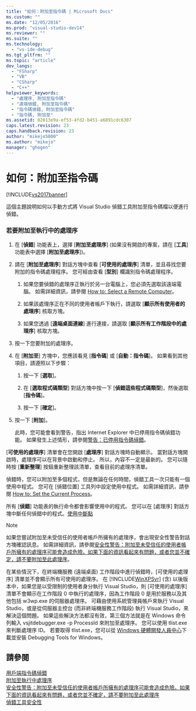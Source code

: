 ```yaml
---
title: "如何：附加至指令碼 | Microsoft Docs"
ms.custom: ""
ms.date: "12/05/2016"
ms.prod: "visual-studio-dev14"
ms.reviewer: ""
ms.suite: ""
ms.technology: 
  - "vs-ide-debug"
ms.tgt_pltfrm: ""
ms.topic: "article"
dev_langs: 
  - "FSharp"
  - "VB"
  - "CSharp"
  - "C++"
helpviewer_keywords: 
  - "處理序, 附加至指令碼"
  - "遠端偵錯, 附加至指令碼"
  - "指令碼偵錯, 附加至指令碼"
  - "指令碼, 附加至"
ms.assetid: 82013e9a-ef53-4fd2-b451-a6891cdc6307
caps.latest.revision: 23
caps.handback.revision: 23
author: "mikejo5000"
ms.author: "mikejo"
manager: "ghogen"
---
```

# 如何：附加至指令碼
[!INCLUDE[vs2017banner](../code-quality/includes/vs2017banner.md)]

這個主題說明如何以手動方式將 Visual Studio 偵錯工具附加至指令碼檔以便進行偵錯。  
  
### 若要附加至執行中的處理序  
  
1.  在 \[**偵錯**\] 功能表上，選擇 \[**附加至處理序**\] \(如果沒有開啟的專案，請在 \[**工具**\] 功能表中選擇 \[**附加至處理序**\]\)。  
  
2.  請在 \[**附加至處理序**\] 對話方塊中查看 \[**可使用的處理序**\] 清單，並且尋找您要附加的指令碼處理程序。  您可經由查看 \[**型別**\] 欄識別指令碼處理程序。  
  
    1.  如果您要偵錯的處理序正執行於另一台電腦上，您必須先選取該遠端電腦。  如需詳細資訊，請參閱 [How to: Select a Remote Computer](http://msdn.microsoft.com/zh-tw/4332ba8e-2f0b-4f62-b96a-e762b9f3c3ba)。  
  
    2.  如果該處理序正在不同的使用者帳戶下執行，請選取 \[**顯示所有使用者的處理序**\] 核取方塊。  
  
    3.  如果您透過 \[**遠端桌面連線**\] 進行連接，請選取 \[**顯示所有工作階段中的處理序**\] 核取方塊。  
  
3.  按一下您要附加的處理序。  
  
4.  在 \[**附加至**\] 方塊中，您應該看見 \[**指令碼**\] 或 \[**自動：指令碼**\]。  如果看到其他項目，請遵照以下步驟：  
  
    1.  按一下 \[**選取**\]。  
  
    2.  在 \[**選取程式碼類型**\] 對話方塊中按一下 \[**偵錯這些程式碼類型**\]，然後選取 \[**指令碼**\]。  
  
    3.  按一下 \[**確定**\]。  
  
5.  按一下 \[**附加**\]。  
  
     此時，您可能會看到警告，指出 Internet Explorer 中已停用指令碼偵錯功能。  如果發生上述情形，請參閱[警告：已停用指令碼偵錯](../debugger/warning-script-debugging-disabled.md)。  
  
 \[**可使用的處理序**\] 清單會在您開啟 \[**處理序**\] 對話方塊時自動顯示。  當對話方塊開啟時，處理序可以在背景中啟動和停止。  所以，內容不一定是最新的。  您可以隨時按 \[**重新整理**\] 按鈕重新整理該清單，查看目前的處理序清單。  
  
 偵錯時，您可以附加至多個程式，但是無論在任何時間，偵錯工具一次只能有一個使用中程式。  您可在 \[偵錯位置\] 工具列中設定使用中程式。  如需詳細資訊，請參閱 [How to: Set the Current Process](http://msdn.microsoft.com/zh-tw/7e1d7fa5-0e40-44cf-8c41-d3dba31c969e)。  
  
 所有 \[**偵錯**\] 功能表的執行命令都會影響使用中的程式。  您可以在 \[處理序\] 對話方塊中斷任何偵錯中的程式。[使用中斷點](../debugger/using-breakpoints.md)  
  
> [!NOTE]
>  如果您嘗試附加至未受信任的使用者帳戶所擁有的處理序，會出現安全性警告對話方塊確認訊息。  如需詳細資訊，請參閱[安全性警告：附加至未受信任的使用者帳戶所擁有的處理序可能會造成危險。如果下面的資訊看起來有問題，或者您並不確定，請不要附加至此處理序](../debugger/security-warning-attaching-to-a-process-owned-by-an-untrusted-user-can-be-dangerous-if-the-following-information-looks-suspicious-or-you-are-unsure-do-not-attach-to-this-process.md)。  
  
 在某些情況下，在終端機服務 \(遠端桌面\) 工作階段中進行偵錯時，\[可使用的處理序\] 清單並不會顯示所有可使用的處理序。  在 [!INCLUDE[WinXPSvr](../debugger/includes/winxpsvr_md.md)] \(含\) 以後版本中，如果您是以受限制的使用者身分執行 Visual Studio，則 \[可使用的處理序\] 清單不會顯示在工作階段 0 中執行的處理序，因為工作階段 0 是用於服務以及其他包括 w3wp.exe 的伺服器處理序。  可藉由使用系統管理員帳戶來執行 Visual Studio，或是從伺服器主控台 \(而非終端機服務工作階段\) 執行 Visual Studio，來解決這個問題。  如果這些解決方法都沒有效，第三個方法就是在 Windows 命令列輸入 vsjitdebugger.exe \-p ProcessId 來附加至處理序。  您可以使用 tlist.exe 來判斷處理序 ID。  若要取得 tlist.exe，您可以從 [Windows 硬體開發人員中心](http://go.microsoft.com/fwlink/?linkid=1651)下載並安裝 Debugging Tools for Windows。  
  
## 請參閱  
 [用戶端指令碼偵錯](../debugger/client-side-script-debugging.md)   
 [附加至執行中處理序](../debugger/attach-to-running-processes-with-the-visual-studio-debugger.md)   
 [安全性警告：附加至未受信任的使用者帳戶所擁有的處理序可能會造成危險。如果下面的資訊看起來有問題，或者您並不確定，請不要附加至此處理序](../debugger/security-warning-attaching-to-a-process-owned-by-an-untrusted-user-can-be-dangerous-if-the-following-information-looks-suspicious-or-you-are-unsure-do-not-attach-to-this-process.md)   
 [偵錯工具安全性](../debugger/debugger-security.md)